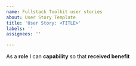 ```yaml
---
name: Fullstack Toolkit user stories
about: User Story Template
title: 'User Story: <TITLE>'
labels: ''
assignees: ''

---
```


As a **role** I can **capability** so that **received benefit**
